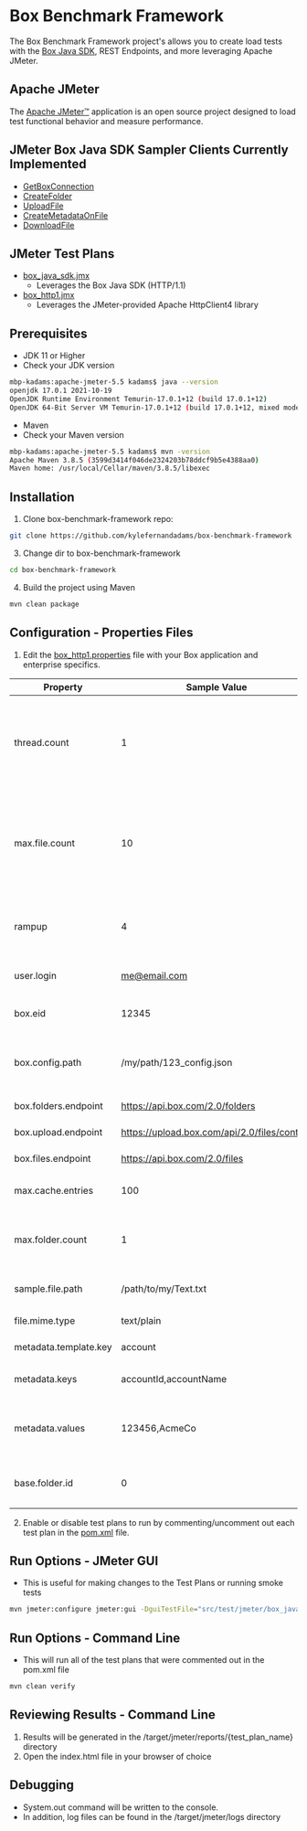Box Benchmark Framework
==================
The Box Benchmark Framework project's allows you to create load tests with the [Box Java SDK](https://github.com/box/box-java-sdk), REST Endpoints, and more leveraging Apache JMeter. 

Apache JMeter
-------------
The [Apache JMeter™](http://jmeter.apache.org/) application is an open source project designed to load test functional behavior and measure performance. 


JMeter Box Java SDK Sampler Clients Currently Implemented
------------------------------------------------
* [GetBoxConnection](https://github.com/kylefernandadams/box-benchmark-framework/blob/master/src/main/java/com/box/platform/jmeter/sampler/GetBoxConnection.java)
* [CreateFolder](https://github.com/kylefernandadams/box-benchmark-framework/blob/master/src/main/java/com/box/platform/jmeter/sampler/CreateFolder.java)
* [UploadFile](https://github.com/kylefernandadams/box-benchmark-framework/blob/master/src/main/java/com/box/platform/jmeter/sampler/UploadFile.java)
* [CreateMetadataOnFile](https://github.com/kylefernandadams/box-benchmark-framework/blob/master/src/main/java/com/box/platform/jmeter/sampler/CreateMetadataOnFile.java)
* [DownloadFile](https://github.com/kylefernandadams/box-benchmark-framework/blob/master/src/main/java/com/box/platform/jmeter/sampler/DownloadFile.java)


JMeter Test Plans
-----------------
* [box_java_sdk.jmx](https://github.com/kylefernandadams/box-benchmark-framework/blob/master/src/test/jmeter/box_java_sdk.jmx)
  * Leverages the Box Java SDK (HTTP/1.1)
* [box_http1.jmx](https://github.com/kylefernandadams/box-benchmark-framework/blob/master/src/test/jmeter/box_http1.jmx)
  * Leverages the JMeter-provided Apache HttpClient4 library

Prerequisites
-------------
* JDK 11 or Higher
* Check your JDK version
```bash
mbp-kadams:apache-jmeter-5.5 kadams$ java --version
openjdk 17.0.1 2021-10-19
OpenJDK Runtime Environment Temurin-17.0.1+12 (build 17.0.1+12)
OpenJDK 64-Bit Server VM Temurin-17.0.1+12 (build 17.0.1+12, mixed mode, sharing)
```
* Maven
* Check your Maven version
```bash
mbp-kadams:apache-jmeter-5.5 kadams$ mvn -version
Apache Maven 3.8.5 (3599d3414f046de2324203b78ddcf9b5e4388aa0)
Maven home: /usr/local/Cellar/maven/3.8.5/libexec
```

Installation
------------
1. Clone box-benchmark-framework repo:
```bash
git clone https://github.com/kylefernandadams/box-benchmark-framework
```
3. Change dir to box-benchmark-framework
```bash
cd box-benchmark-framework
```
4. Build the project using Maven
```bash
mvn clean package
```

Configuration - Properties Files
-------------
1. Edit the [box_http1.properties](https://github.com/kylefernandadams/box-benchmark-framework/blob/master/src/test/jmeter/box_http1.properties) file with your Box application and enterprise specifics.

| Property              | Sample Value                                 | Description                                                                                                                                     |
|-----------------------|----------------------------------------------|-------------------------------------------------------------------------------------------------------------------------------------------------|
| thread.count          | 1                                            | Number of threads or users to use. Keep this at 1 for now. <br/> ***Recommendation***: Start with a low number (thread.count=1)                 |
| max.file.count        | 10                                           | Total number of files to include in the load test <br/> ***Recommendation***: Start with a low number (max.file.count=1) and gradually increase |
| rampup                | 4                                            | Amount of time in seconds to ramp up before executing test threads                                                                              |
| user.login            | me@email.com                                 | Email address for the user to run the tests as                                                                                                  |
| box.eid               | 12345                                        | Box Enterprise Id used in Metadata POST requests                                                                                                |
| box.config.path       | /my/path/123_config.json                     | Path to the Box application config JSON file used for instantiating JWT connections                                                             |
| box.folders.endpoint  | https://api.box.com/2.0/folders              | Endpoint for Box folders                                                                                                                        |
| box.upload.endpoint   | https://upload.box.com/api/2.0/files/content | Endpoint for Box file upload                                                                                                                    |
| box.files.endpoint    | https://api.box.com/2.0/files                | Endpoint for Box files                                                                                                                          |
| max.cache.entries     | 100                                          | Access token cache int for Box JWT client                                                                                                       |
| max.folder.count      | 1                                            | Controls how many parent folders to create during the load test                                                                                 |
| sample.file.path      | /path/to/my/Text.txt                         | Path to the sample file used in the load tests                                                                                                  |
| file.mime.type        | text/plain                                   | Mime/type for the sample file                                                                                                                   |
| metadata.template.key | account                                      | Box metadata template key                                                                                                                       |
| metadata.keys         | accountId,accountName                        | Comma-delimited string of metadata attribute keys                                                                                               |
| metadata.values       | 123456,AcmeCo                                | Comma-delimited string of metadata attribute values that pair up with the above keys                                                            |
| base.folder.id        | 0                                            | The base folder to create folders and upload files for the performance test                                                                     |
2. Enable or disable test plans to run by commenting/uncomment out each test plan in the [pom.xml](/pom.xml#L114) file. 

Run Options - JMeter GUI
-------------
* This is useful for making changes to the Test Plans or running smoke tests
```bash
mvn jmeter:configure jmeter:gui -DguiTestFile="src/test/jmeter/box_java_sdk.jmx"
```

Run Options - Command Line
-------------
* This will run all of the test plans that were commented out in the pom.xml file
```bash
mvn clean verify
```

Reviewing Results - Command Line
-------------
1. Results will be generated in the /target/jmeter/reports/{test_plan_name} directory
2. Open the index.html file in your browser of choice

Debugging
------------
* System.out command will be written to the console.
* In addition, log files can be found in the /target/jmeter/logs directory


